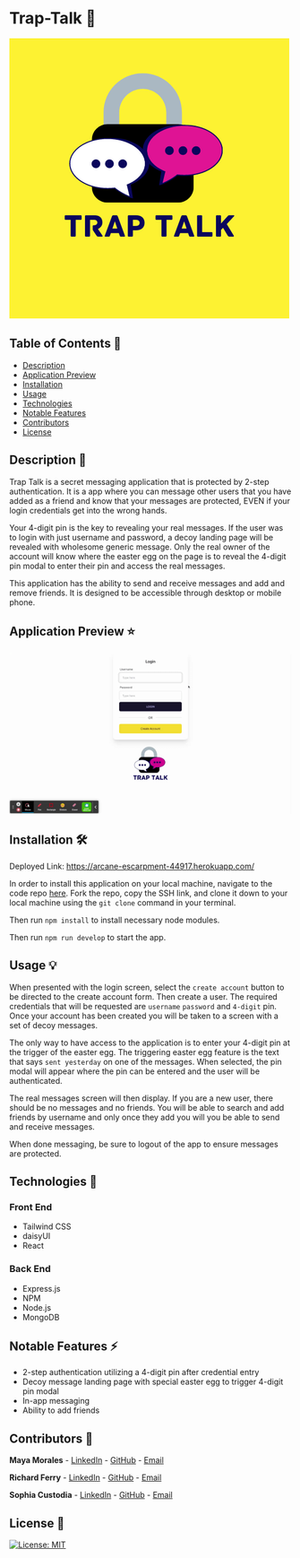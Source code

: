 # Trap-Talk 💬

![alt text](/client/src/images/traptalk-yellow.png)



## Table of Contents 📖

* [ Description ](#description-📝)
* [ Application Preview ](#application-preview-⭐)
* [ Installation ](#installation-🛠️)
* [ Usage ](#usage-💡)
* [ Technologies ](#technologies-🔧)
* [ Notable Features ](#notable-features-⚡️)
* [ Contributors ](#contributors-🙌)
* [ License ](#license-🔑)

## Description 📝

Trap Talk is a secret messaging application that is protected by 2-step authentication. It is a app where you can message other users that you have added as a friend and know that your messages are protected, EVEN if your login credentials get into the wrong hands. 

Your 4-digit pin is the key to revealing your real messages. If the user was to login with just username and password, a decoy landing page will be revealed with wholesome generic message. Only the real owner of the account will know where the easter egg on the page is to reveal the 4-digit pin modal to enter their pin and access the real messages.

This application has the ability to send and receive messages and add and remove friends. It is designed to be accessible through desktop or mobile phone.

## Application Preview ⭐

![alt text](/client/src/images/Trap%20Talk.gif)

## Installation 🛠️

Deployed Link: https://arcane-escarpment-44917.herokuapp.com/

In order to install this application on your local machine, navigate to the code repo [here](https://github.com/Sophtron5000/trap-talk). Fork the repo, copy the SSH link, and clone it down to your local machine using the `git clone` command in your terminal. 

Then run `npm install` to install necessary node modules.

Then run `npm run develop` to start the app.

## Usage 💡

When presented with the login screen, select the `create account` button to be directed to the create account form. Then create a user. The required credentials that will be requested are `username` `password` and `4-digit` pin. Once your account has been created you will be taken to a screen with a set of decoy messages.

The only way to have access to the application is to enter your 4-digit pin at the trigger of the easter egg. The triggering easter egg feature is the text that says `sent yesterday` on one of the messages. When selected, the pin modal will appear where the pin can be entered and the user will be authenticated.

The real messages screen will then display. If you are a new user, there should be no messages and no friends. You will be able to search and add friends by username and only once they add you will you be able to send and receive messages. 

When done messaging, be sure to logout of the app to ensure messages are protected.

## Technologies 🔧

### Front End

* Tailwind CSS
* daisyUI
* React

### Back End

* Express.js
* NPM
* Node.js
* MongoDB


## Notable Features ⚡️

* 2-step authentication utilizing a 4-digit pin after credential entry
* Decoy message landing page with special easter egg to trigger 4-digit pin modal
* In-app messaging
* Ability to add friends

## Contributors 🙌

**Maya Morales** - [LinkedIn](https://www.linkedin.com/in/maya-morales-1191351bb/) - [GitHub](https://github.com/mayaimorales) - [Email](mayainomorales@gmail.com)

**Richard Ferry** - [LinkedIn](https://www.linkedin.com/in/richard-ferry-83120514b/) - [GitHub](https://github.com/rich-f-p) - [Email](richardfpro864@gmail.com)

**Sophia Custodia** - [LinkedIn](https://www.linkedin.com/in/sophia-custodia/) - [GitHub](https://github.com/Sophtron5000) - [Email](sophtron@gmail.com)

## License 🔑

[![License: MIT](https://img.shields.io/badge/License-MIT-yellow.svg)](https://opensource.org/licenses/MIT)